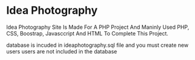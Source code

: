 # Idea Photography
Idea Photography Site Is Made For A PHP Project And Maninly Used PHP, CSS, Boostrap, Javasccript And HTML To Complete This Project.

database is incuded in ideaphotography.sql file and you must create new users users are not included in the database
